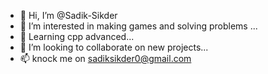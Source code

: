 - 👋 Hi, I’m @Sadik-Sikder
- 👀 I’m interested in making games and solving problems ...
- 🌱 Learning cpp advanced...
- 💞️ I’m looking to collaborate on new projects...
- 📫 knock me on sadiksikder0@gmail.com


